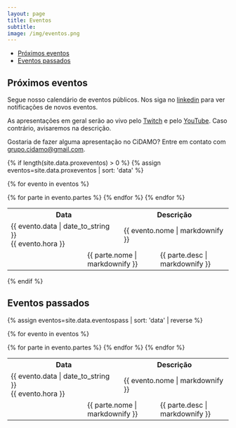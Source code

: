 ```yaml
---
layout: page
title: Eventos
subtitle:
image: /img/eventos.png
---
```


- [Próximos eventos](#próximos-eventos)
- [Eventos passados](#eventos-passados)

## Próximos eventos

Segue nosso calendário de eventos públicos. Nos siga no [linkedin](https://linkedin.com/company/grupo-cidamo) para ver notificações de novos eventos.

As apresentações em geral serão ao vivo pelo [Twitch](https://twitch.tv/abelsiqueira) e pelo [YouTube](https://youtube.com/AbelSiqueira). Caso contrário, avisaremos na descrição.

Gostaria de fazer alguma apresentação no CiDAMO? Entre em contato com grupo.cidamo@gmail.com.

{% if length(site.data.proxeventos) > 0 %}
{% assign eventos=site.data.proxeventos | sort: 'data' %}
<table class="eventos">
  <tr>
    <th colspan="2"> Data </th>
    <th colspan="2"> Descrição </th>
  </tr>

{% for evento in eventos %}
  <tr class="evento-main">
    <td colspan="2"> {{ evento.data | date_to_string }} <br> {{ evento.hora }} </td>
    <td colspan="2"> {{ evento.nome | markdownify }} </td>
  </tr>
  {% for parte in evento.partes %}
  <tr class="evento-sub">
    <td> </td>
    <td colspan="2"> {{ parte.nome | markdownify }} </td>
    <td> {{ parte.desc | markdownify }} </td>
  </tr>
  {% endfor %}
{% endfor %}
</table>
{% endif %}

## Eventos passados

{% assign eventos=site.data.eventospass | sort: 'data' | reverse %}
<table class="eventos">
  <tr>
    <th colspan="2"> Data </th>
    <th colspan="2"> Descrição </th>
  </tr>

{% for evento in eventos %}
  <tr class="evento-main">
    <td colspan="2"> {{ evento.data | date_to_string }} <br> {{ evento.hora }} </td>
    <td colspan="2"> {{ evento.nome | markdownify }} </td>
  </tr>
  {% for parte in evento.partes %}
  <tr class="evento-sub">
    <td> </td>
    <td colspan="2"> {{ parte.nome | markdownify }} </td>
    <td> {{ parte.desc | markdownify }} </td>
  </tr>
  {% endfor %}
{% endfor %}
</table>


